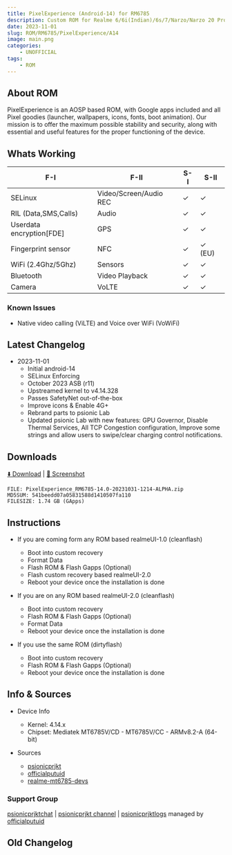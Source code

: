 ```yaml
---
title: PixelExperience (Android-14) for RM6785
description: Custom ROM for Realme 6/6i(Indian)/6s/7/Narzo/Narzo 20 Pro/Narzo 30 4G (RM6785)
date: 2023-11-01
slug: ROM/RM6785/PixelExperience/A14
image: main.png
categories:
    - UNOFFICIAL
tags:
    - ROM
---
```


## About ROM
PixelExperience is an AOSP based ROM, with Google apps included and all Pixel goodies (launcher, wallpapers, icons, fonts, boot animation). Our mission is to offer the maximum possible stability and security, along with essential and useful features for the proper functioning of the device.

## Whats Working
F-I | F-II | S-I | S-II
---------|---------|---------|---------
SELinux | Video/Screen/Audio REC | ✓ | ✓
RIL (Data,SMS,Calls) | Audio | ✓ | ✓
Userdata encryption[FDE] | GPS | ✓ | ✓
Fingerprint sensor | NFC | ✓ | ✓ (EU)
WiFi (2.4Ghz/5Ghz) | Sensors | ✓ | ✓
Bluetooth | Video Playback | ✓ | ✓
Camera | VoLTE | ✓ | ✓

### Known Issues
* Native video calling (ViLTE) and Voice over WiFi (VoWiFi)

## Latest Changelog
* 2023-11-01
  * Initial android-14
  * SELinux Enforcing
  * October 2023 ASB (r11)
  * Upstreamed kernel to v4.14.328
  * Passes SafetyNet out-of-the-box
  * Improve icons & Enable 4G+
  * Rebrand parts to psionic Lab
  * Updated psionic Lab with new features: GPU Governor, Disable Thermal Services, All TCP Congestion configuration, Improve some strings and allow users to swipe/clear charging control notifications.

## Downloads
[⬇️ Download](https://sourceforge.net/projects/psionicprjkt/files/RM6785/PE-A14/PixelExperience_RM6785-14.0-20231031-1214-ALPHA.zip/download) | [🌆 Screenshot](https://photos.app.goo.gl/CjCjm8DmUksZSN1D9)

```
FILE: PixelExperience_RM6785-14.0-20231031-1214-ALPHA.zip
MD5SUM: 541beedd07a05831588d1410507fa110
FILESIZE: 1.74 GB (GApps)
```

## Instructions
* If you are coming form any ROM based realmeUI-1.0 (cleanflash)
  * Boot into custom recovery
  * Format Data
  * Flash ROM &  Flash Gapps (Optional)
  * Flash custom recovery based realmeUI-2.0
  * Reboot your device once the installation is done

* If you are on any ROM based realmeUI-2.0 (cleanflash)
  * Boot into custom recovery
  * Flash ROM &  Flash Gapps (Optional)
  * Format Data
  * Reboot your device once the installation is done

* If you use the same ROM (dirtyflash)
  * Boot into custom recovery
  * Flash ROM &  Flash Gapps (Optional)
  * Reboot your device once the installation is done

## Info & Sources
* Device Info
  * Kernel: 4.14.x
  * Chipset: Mediatek MT6785V/CD - MT6785V/CC - ARMv8.2-A (64-bit)

* Sources
  * [psionicprjkt](https://github.com/psionicprjkt)
  * [officialputuid](https://github.com/officialputuid)
  * [realme-mt6785-devs](https://github.com/realme-mt6785-devs)

### Support Group
[psionicprjktchat](https://t.me/psionicprjktchat) | [psionicprjkt channel](https://t.me/psionicprjkt) | [psionicprjktlogs](https://t.me/psionicprjktlogs) managed by [officialputuid](https://t.me/officialputuid)

## Old Changelog

